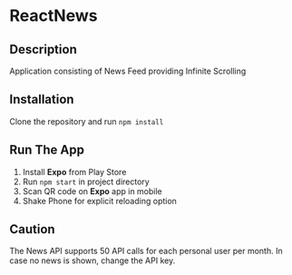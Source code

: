# ReactNews
## Description
Application consisting of News Feed providing Infinite Scrolling
## Installation
Clone the repository and run `npm install`
## Run The App
1. Install <b>Expo</b> from Play Store
2. Run `npm start` in project directory
3. Scan QR code on <b>Expo</b> app in mobile 
4. Shake Phone for explicit reloading option
## Caution
The News API supports 50 API calls for each personal user per month. In case no news is shown, change the API key.
